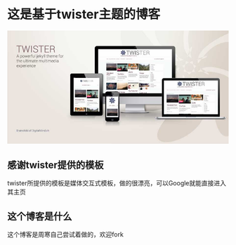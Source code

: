 # 这是基于twister主题的博客
![twister preview](/img/twister_preview_big.jpg)

## 感谢twister提供的模板
twister所提供的模板是媒体交互式模板，做的很漂亮，可以Google就能直接进入其主页


## 这个博客是什么
这个博客是周寒自己尝试着做的，欢迎fork
